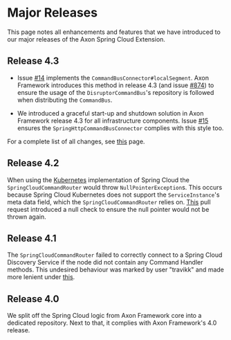 # Major Releases

This page notes all enhancements and features that we have introduced to our major releases of the Axon Spring Cloud Extension.

## Release 4.3

* Issue [#14](https://github.com/AxonFramework/extension-springcloud/pull/14) implements the `CommandBusConnector#localSegment`.
  Axon Framework introduces this method in release 4.3 (and issue [#874](https://github.com/AxonFramework/AxonFramework/issues/874)) to ensure the usage of the `DisruptorCommandBus`'s repository is followed when distributing the `CommandBus`.

* We introduced a graceful start-up and shutdown solution in Axon Framework release 4.3 for all infrastructure components.
  Issue [#15](https://github.com/AxonFramework/extension-springcloud/pull/15) ensures the `SpringHttpCommandBusConnector` complies with this style too.

For a complete list of all changes, see [this](https://github.com/AxonFramework/extension-springcloud/issues?q=is%3Aclosed+milestone%3A%22Release+4.3%22) page.

## Release 4.2

When using the [Kubernetes](https://spring.io/projects/spring-cloud-kubernetes) implementation of Spring Cloud the
`SpringCloudCommandRouter` would throw `NullPointerException`s.
This occurs because Spring Cloud Kubernetes does not support the `ServiceInstance`'s meta data field,
which the `SpringCloudCommandRouter` relies on.
[This](https://github.com/AxonFramework/extension-springcloud/pull/10) pull request introduced a null check to ensure
the null pointer would not be thrown again.

## Release 4.1

The `SpringCloudCommandRouter` failed to correctly connect to a Spring Cloud Discovery Service if the node did not contain any Command Handler methods.
This undesired behaviour was marked by user "travikk" and made more lenient under [this](https://github.com/AxonFramework/extension-springcloud/issues/1).

## Release 4.0

We split off the Spring Cloud logic from Axon Framework core into a dedicated repository.
Next to that, it complies with Axon Framework's 4.0 release.
